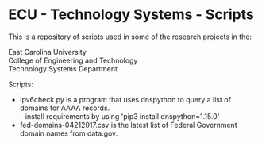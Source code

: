 # ECU - Technology Systems - Scripts

This is a repository of scripts used in some of the research projects in the: <br>

<nbsp><nbsp><nbsp><nbsp>East Carolina University <br>
<nbsp><nbsp><nbsp><nbsp>College of Engineering and Technology <br>
<nbsp><nbsp><nbsp><nbsp>Technology Systems Department <br>

Scripts:
<ul>
  <li>ipv6check.py is a program that uses dnspython to query a list of domains for AAAA records.</li>
   <nbsp><nbsp> - install requirements by using 'pip3 install dnspython=1.15.0'
  <li>fed-domains-04212017.csv is the latest list of Federal Government domain names from data.gov.</li>
</ul>